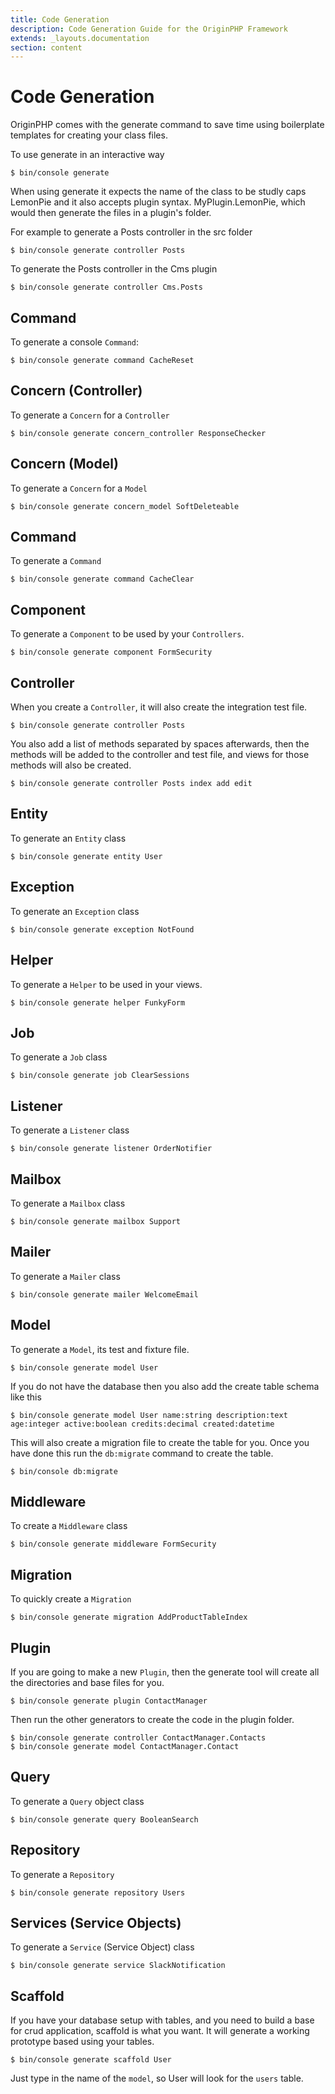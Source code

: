 ```yaml
---
title: Code Generation
description: Code Generation Guide for the OriginPHP Framework
extends: _layouts.documentation
section: content
---
```

# Code Generation

OriginPHP comes with the generate command to save time using boilerplate templates for creating your class files.

To use generate in an interactive way

```linux 
$ bin/console generate
```

When using generate it expects the name of the class to be studly caps LemonPie and it also accepts plugin syntax. MyPlugin.LemonPie, which would then generate the files in a plugin's folder.

For example to generate a Posts controller in the src folder

```linux 
$ bin/console generate controller Posts
```
To generate the Posts controller in the Cms plugin

```linux 
$ bin/console generate controller Cms.Posts
```

## Command

To generate a console `Command`:

```linux 
$ bin/console generate command CacheReset
```

## Concern (Controller)

To generate a `Concern` for a `Controller`

```linux 
$ bin/console generate concern_controller ResponseChecker
```

## Concern (Model)

To generate a `Concern` for a `Model`

```linux 
$ bin/console generate concern_model SoftDeleteable
```

## Command

To generate a `Command`

```linux 
$ bin/console generate command CacheClear
```

## Component

To generate a `Component` to be used by your `Controllers`.

```linux 
$ bin/console generate component FormSecurity
```

## Controller

When you create a `Controller`, it will also create the integration test file.

```linux 
$ bin/console generate controller Posts
```

You also add a list of methods separated by spaces afterwards, then the methods will be added to the controller and test file, and views for those methods will also be created.

```linux 
$ bin/console generate controller Posts index add edit
```

## Entity

To generate an `Entity` class

```linux 
$ bin/console generate entity User
```

## Exception

To generate an `Exception` class

```linux 
$ bin/console generate exception NotFound
```

## Helper

To generate a `Helper` to be used in your views.

```linux 
$ bin/console generate helper FunkyForm
```

## Job

To generate a `Job` class

```linux 
$ bin/console generate job ClearSessions
```

## Listener

To generate a `Listener` class

```linux 
$ bin/console generate listener OrderNotifier
```

## Mailbox

To generate a `Mailbox` class

```linux 
$ bin/console generate mailbox Support
```

## Mailer

To generate a `Mailer` class

```linux 
$ bin/console generate mailer WelcomeEmail
```

## Model

To generate a `Model`, its test and fixture file.

```linux 
$ bin/console generate model User
```

If you do not have the database then you also add the create table schema like this

```linux 
$ bin/console generate model User name:string description:text age:integer active:boolean credits:decimal created:datetime
```

This will also create a migration file to create the table for you. Once you have done this run the `db:migrate` command to create the table.

```linux 
$ bin/console db:migrate
```

## Middleware

To create a `Middleware` class

```linux 
$ bin/console generate middleware FormSecurity
```

## Migration

To quickly create a `Migration`

```linux 
$ bin/console generate migration AddProductTableIndex
```

## Plugin

If you are going to make a new `Plugin`, then the generate tool will create all the directories and base files for you.

```linux 
$ bin/console generate plugin ContactManager
```

Then run the other generators to create the code in the plugin folder.

```linux 
$ bin/console generate controller ContactManager.Contacts
$ bin/console generate model ContactManager.Contact
```

## Query

To generate a `Query` object class

```linux 
$ bin/console generate query BooleanSearch
```

## Repository

To generate a `Repository`

```linux 
$ bin/console generate repository Users
```

## Services (Service Objects)

To generate a `Service` (Service Object) class

```linux 
$ bin/console generate service SlackNotification
```

## Scaffold

If you have your database setup with tables, and you need to build a base for crud application, scaffold is what you want. It will generate a working prototype based using your tables.

```linux 
$ bin/console generate scaffold User
```

Just type in the name of the `model`, so User will look for the `users` table.